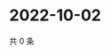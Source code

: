 # 2022-10-02

共 0 条

<!-- BEGIN WEIBO -->
<!-- 最后更新时间 Sun Oct 02 2022 21:28:56 GMT+0800 (China Standard Time) -->

<!-- END WEIBO -->
